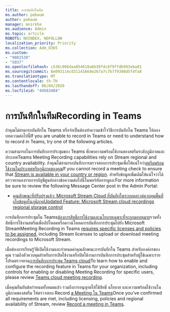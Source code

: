 ```yaml
---
title: การบันทึกในทีม
ms.author: pebaum
author: pebaum
manager: mnirkhe
ms.audience: Admin
ms.topic: article
ROBOTS: NOINDEX, NOFOLLOW
localization_priority: Priority
ms.collection: Adm_O365
ms.custom:
- "9002530"
- "5037"
ms.openlocfilehash: c536c966daa054618a6b30fdc6f9ffdb993eba81
ms.sourcegitcommit: 8e093114cd31141664e267a7c7b779398d5fdfa8
ms.translationtype: MT
ms.contentlocale: th-TH
ms.lasthandoff: 06/04/2020
ms.locfileid: "44563484"
---
```

# <a name="recording-in-teams"></a><span data-ttu-id="c3783-102">การบันทึกในทีม</span><span class="sxs-lookup"><span data-stu-id="c3783-102">Recording in Teams</span></span>

<span data-ttu-id="c3783-103">ถ้าคุณไม่สามารถบันทึกใน Teams หรือจําเป็นต้องทําความเข้าใจวิธีการบันทึกใน Teams ให้ลองบทความต่อไปนี้</span><span class="sxs-lookup"><span data-stu-id="c3783-103">If you are unable to record in Teams or need to understand how to record in Teams, try one of the following articles.</span></span>

<span data-ttu-id="c3783-104">ความสามารถในการบันทึกการประชุมของ Teams พึ่งพาความพร้อมใช้งานของสตรีมระดับภูมิภาคและประเทศ</span><span class="sxs-lookup"><span data-stu-id="c3783-104">Teams Meeting Recording capabilities rely on Stream regional and country availability.</span></span>  <span data-ttu-id="c3783-105">ถ้าคุณไม่สามารถบันทึกการตรวจสอบการประชุมเพื่อให้แน่ใจว่า[สตรีมพร้อมใช้งานในประเทศหรือภูมิภาคของคุณ](https://docs.microsoft.com/stream/faq#which-regions-does-microsoft-stream-host-my-data-in)</span><span class="sxs-lookup"><span data-stu-id="c3783-105">If you cannot record a meeting check to ensure that [Stream is available in your country or region](https://docs.microsoft.com/stream/faq#which-regions-does-microsoft-stream-host-my-data-in).</span></span>  <span data-ttu-id="c3783-106">สําหรับข้อมูลเพิ่มเติมให้แน่ใจว่าได้ตรวจทานลงรายการบัญชีศูนย์กลางข้อความต่อไปนี้ในพอร์ทัลการดูแล:</span><span class="sxs-lookup"><span data-stu-id="c3783-106">For more information be sure to review the following Message Center post in the Admin Portal:</span></span>

- [<span data-ttu-id="c3783-107">คุณลักษณะที่ปรับปรุงแล้ว: Microsoft Stream Cloud ที่บันทึกในระบบคลาวด์ควบคุมพื้นที่เก็บข้อมูลในภูมิภาค</span><span class="sxs-lookup"><span data-stu-id="c3783-107">Updated Feature: Microsoft Stream cloud recordings regional storage control</span></span>](https://admin.microsoft.com/AdminPortal/Home#/MessageCenter?id=MC214327)

<span data-ttu-id="c3783-108">การบันทึกการประชุมใน Teams[ต้องการสิทธิ์การใช้งานและนโยบายเฉพาะที่จะถูกมอบหมาย](https://docs.microsoft.com/microsoftteams/cloud-recording#prerequisites-for-teams-cloud-meeting-recording)รวมทั้งสิทธิ์การใช้งานสตรีมเพื่ออัปโหลดหรือดาวน์โหลดการบันทึกการประชุมไปยัง Microsoft Stream</span><span class="sxs-lookup"><span data-stu-id="c3783-108">Meeting Recording in Teams [requires specific licenses and policies to be assigned](https://docs.microsoft.com/microsoftteams/cloud-recording#prerequisites-for-teams-cloud-meeting-recording), including Stream licenses to upload or download meeting recordings to Microsoft Stream.</span></span>

<span data-ttu-id="c3783-109">เมื่อต้องการเรียนรู้วิธีเปิดใช้งานและกําหนดค่าคุณลักษณะการบันทึกใน Teams สําหรับองค์กรของคุณ รวมถึงตัวควบคุมสําหรับการเปิดใช้งานหรือปิดใช้งานการบันทึกการประชุมสําหรับผู้ใช้เฉพาะราย โปรดตรวจทาน[การบันทึกการประชุม Teams cloud](https://docs.microsoft.com/microsoftteams/cloud-recording)</span><span class="sxs-lookup"><span data-stu-id="c3783-109">To learn how to enable and configure the recording feature in Teams for your organization, including controls for enabling or disabling Meeting Recording for specific users, please review [Teams cloud meeting recording](https://docs.microsoft.com/microsoftteams/cloud-recording).</span></span>

<span data-ttu-id="c3783-110">เมื่อคุณยืนยันข้อกําหนดทั้งหมดแล้ว รวมถึงการอนุญาตให้ใช้สิทธิ์ นโยบาย และความพร้อมใช้งานในภูมิภาคของสตรีม ให้ตรวจสอบ Record [a Meeting ใน Teams](https://support.office.com/article/34dfbe7f-b07d-4a27-b4c6-de62f1348c24)</span><span class="sxs-lookup"><span data-stu-id="c3783-110">Once you’ve confirmed all requirements are met, including licensing, policies and regional availability of Stream, review [Record a meeting in Teams](https://support.office.com/article/34dfbe7f-b07d-4a27-b4c6-de62f1348c24).</span></span>
